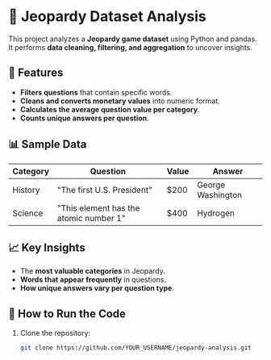 # 🎯 Jeopardy Dataset Analysis

This project analyzes a **Jeopardy game dataset** using Python and pandas. It performs **data cleaning, filtering, and aggregation** to uncover insights.

## 📌 Features
- **Filters questions** that contain specific words.
- **Cleans and converts monetary values** into numeric format.
- **Calculates the average question value per category**.
- **Counts unique answers per question**.

## 📊 Sample Data
| Category  | Question | Value | Answer |
|-----------|---------|-------|--------|
| History   | "The first U.S. President" | $200 | George Washington |
| Science   | "This element has the atomic number 1" | $400 | Hydrogen |

## 📈 Key Insights
- The **most valuable categories** in Jeopardy.
- **Words that appear frequently** in questions.
- **How unique answers vary per question type**.

## 🚀 How to Run the Code
1. Clone the repository:
   ```bash
   git clone https://github.com/YOUR_USERNAME/jeopardy-analysis.git
